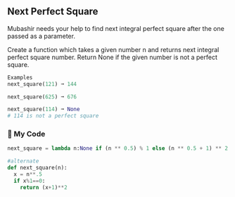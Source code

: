 ## Next Perfect Square

Mubashir needs your help to find next integral perfect square after the one passed as a parameter.

Create a function which takes a given number n and returns next integral perfect square number. Return None if the given number is not a perfect square.
```python
Examples
next_square(121) ➞ 144

next_square(625) ➞ 676

next_square(114) ➞ None
# 114 is not a perfect square
```
### 🐍  My Code
```python
next_square = lambda n:None if (n ** 0.5) % 1 else (n ** 0.5 + 1) ** 2

#alternate
def next_square(n):
  x = n**.5
  if x%1==0:
    return (x+1)**2
```
